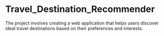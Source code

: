 # Travel_Destination_Recommender
The project involves creating a web application that helps users discover ideal travel destinations based on their preferences and interests.

